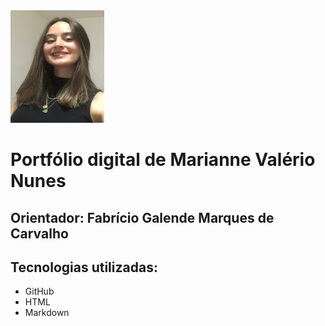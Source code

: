 <div aling="center">

   <img src= "mgt/foto.png" width="150px" height="180px">

</div>

<h1>Portfólio digital de Marianne Valério Nunes</h1>
<h2>Orientador: Fabrício Galende Marques de Carvalho </h2>
    
<section>
   <h2>Tecnologias utilizadas:</h2>
   <ul>
      <li>GitHub</li>
      <li>HTML</li>
      <li>Markdown</li>
   </ul>
</section>